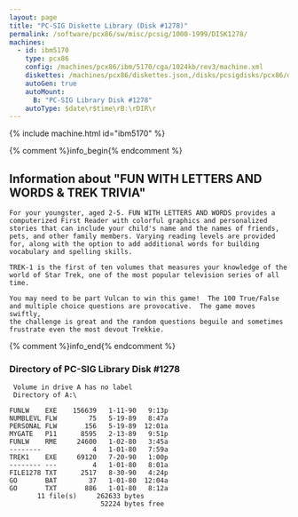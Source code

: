 ```yaml
---
layout: page
title: "PC-SIG Diskette Library (Disk #1278)"
permalink: /software/pcx86/sw/misc/pcsig/1000-1999/DISK1278/
machines:
  - id: ibm5170
    type: pcx86
    config: /machines/pcx86/ibm/5170/cga/1024kb/rev3/machine.xml
    diskettes: /machines/pcx86/diskettes.json,/disks/pcsigdisks/pcx86/diskettes.json
    autoGen: true
    autoMount:
      B: "PC-SIG Library Disk #1278"
    autoType: $date\r$time\rB:\rDIR\r
---
```


{% include machine.html id="ibm5170" %}

{% comment %}info_begin{% endcomment %}

## Information about "FUN WITH LETTERS AND WORDS & TREK TRIVIA"

    For your youngster, aged 2-5. FUN WITH LETTERS AND WORDS provides a
    computerized First Reader with colorful graphics and personalized
    stories that can include your child's name and the names of friends,
    pets, and other family members. Varying reading levels are provided
    for, along with the option to add additional words for building
    vocabulary and spelling skills.
    
    TREK-1 is the first of ten volumes that measures your knowledge of the
    world of Star Trek, one of the most popular television series of all
    time.
    
    You may need to be part Vulcan to win this game!  The 100 True/False
    and multiple choice questions are provocative.  The game moves swiftly,
    the challenge is great and the random questions beguile and sometimes
    frustrate even the most devout Trekkie.
{% comment %}info_end{% endcomment %}


### Directory of PC-SIG Library Disk #1278

     Volume in drive A has no label
     Directory of A:\

    FUNLW    EXE    156639   1-11-90   9:13p
    NUMBLEVL FLW        75   5-19-89   8:47a
    PERSONAL FLW       156   5-19-89  12:01a
    MYGATE   P11      8595   2-13-89   9:51p
    FUNLW    RME     24600   1-02-80   3:45a
    --------             4   1-01-80   7:59a
    TREK1    EXE     69120   7-20-90   1:00p
    -------- ---         4   1-01-80   8:01a
    FILE1278 TXT      2517   8-30-90   4:24p
    GO       BAT        37   1-01-80  12:04a
    GO       TXT       886   1-01-80   8:12a
           11 file(s)     262633 bytes
                           52224 bytes free
